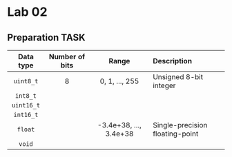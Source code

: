 # Lab 02

## Preparation TASK
| **Data type** | **Number of bits** | **Range** | **Description** |
| :-: | :-: | :-: | :-- | 
| `uint8_t`  | 8 | 0, 1, ..., 255 | Unsigned 8-bit integer |
| `int8_t`   |  |  |  |
| `uint16_t` |  |  |  |
| `int16_t`  |  |  |  |
| `float`    |  | -3.4e+38, ..., 3.4e+38 | Single-precision floating-point |
| `void`     |  |  |  |
